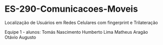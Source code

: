 # ES-290-Comunicacoes-Moveis
Localização de Usuários em Redes Celulares
com fingerprint e Trilateração

Equipe 1 - alunos:
Tomás Nascimento
Humberto Lima
Matheus Aragão
Otávio Augusto
